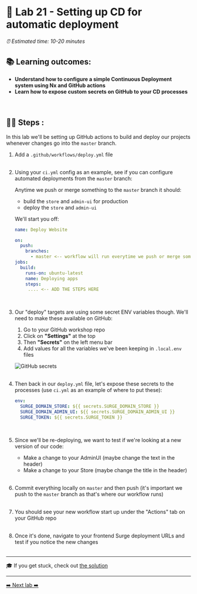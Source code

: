 # 🎈 Lab 21 - Setting up CD for automatic deployment

###### ⏰ Estimated time: 10-20 minutes

## 📚 Learning outcomes:

- **Understand how to configure a simple Continuous Deployment system using Nx and GitHub actions**
- **Learn how to expose custom secrets on GitHub to your CD processes**
<br /><br /><br />

## 🏋️‍♀️ Steps :

In this lab we'll be setting up GitHub actions to build and deploy our projects whenever changes go into the `master` branch.

1. Add a `.github/workflows/deploy.yml` file
   <br /> <br />
2. Using your `ci.yml` config as an example, see if you can configure automated deployments from the `master` branch:

   Anytime we push or merge something to the `master` branch it should:
   - build the `store` and `admin-ui` for production
   - deploy the `store` and `admin-ui`
       
   We'll start you off:
   
   ```yml
   name: Deploy Website
   
   on:
     push:
       branches:
         - master <-- workflow will run everytime we push or merge something to master
   jobs:
     build:
       runs-on: ubuntu-latest
       name: Deploying apps
       steps:
        .... <-- ADD THE STEPS HERE
   ```
   <br />

3. Our "deploy" targets are using some secret ENV variables though. We'll need to make these available on GitHub:
    1. Go to your GitHub workshop repo
    2. Click on **"Settings"** at the top
    3. Then **"Secrets"** on the left menu bar
    4. Add values for all the variables we've been keeping in `.local.env` files
  
    ![GitHub secrets](./github_secrets.png)
    <br /> <br />

4. Then back in our `deploy.yml` file, let's expose these secrets to the processes (use `ci.yml` as an example of where to put these):

    ```yml
    env:
      SURGE_DOMAIN_STORE: ${{ secrets.SURGE_DOMAIN_STORE }}
      SURGE_DOMAIN_ADMIN_UI: ${{ secrets.SURGE_DOMAIN_ADMIN_UI }}
      SURGE_TOKEN: ${{ secrets.SURGE_TOKEN }}
    ```
    <br />

5. Since we'll be re-deploying, we want to test if we're looking at a new version of our code:
    - Make a change to your AdminUI (maybe change the text in the header)
    - Make a change to your Store (maybe change the title in the header) 
    <br /> <br />
6. Commit everything locally on `master` and then push (it's important we push to the `master` branch as that's where our workflow runs)
   <br /> <br />
7. You should see your new workflow start up under the "Actions" tab on your GitHub repo
   <br /> <br />
8. Once it's done, navigate to your frontend Surge deployment URLs and test if you notice the new changes
   <br /> <br />

---

🎓 If you get stuck, check out [the solution](SOLUTION.md)

---

[➡️ Next lab ➡️](../lab22/LAB.md)
